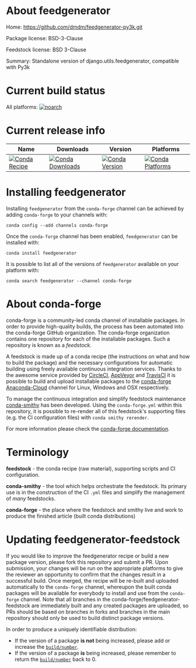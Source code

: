 About feedgenerator
===================

Home: https://github.com/dmdm/feedgenerator-py3k.git

Package license: BSD-3-Clause

Feedstock license: BSD 3-Clause

Summary: Standalone version of django.utils.feedgenerator, compatible with Py3k



Current build status
====================

All platforms:
[![noarch](https://img.shields.io/circleci/project/github/conda-forge/feedgenerator-feedstock/master.svg?label=noarch)](https://circleci.com/gh/conda-forge/feedgenerator-feedstock)

Current release info
====================

| Name | Downloads | Version | Platforms |
| --- | --- | --- | --- |
| [![Conda Recipe](https://img.shields.io/badge/recipe-feedgenerator-green.svg)](https://anaconda.org/conda-forge/feedgenerator) | [![Conda Downloads](https://img.shields.io/conda/dn/conda-forge/feedgenerator.svg)](https://anaconda.org/conda-forge/feedgenerator) | [![Conda Version](https://img.shields.io/conda/vn/conda-forge/feedgenerator.svg)](https://anaconda.org/conda-forge/feedgenerator) | [![Conda Platforms](https://img.shields.io/conda/pn/conda-forge/feedgenerator.svg)](https://anaconda.org/conda-forge/feedgenerator) |

Installing feedgenerator
========================

Installing `feedgenerator` from the `conda-forge` channel can be achieved by adding `conda-forge` to your channels with:

```
conda config --add channels conda-forge
```

Once the `conda-forge` channel has been enabled, `feedgenerator` can be installed with:

```
conda install feedgenerator
```

It is possible to list all of the versions of `feedgenerator` available on your platform with:

```
conda search feedgenerator --channel conda-forge
```


About conda-forge
=================

conda-forge is a community-led conda channel of installable packages.
In order to provide high-quality builds, the process has been automated into the
conda-forge GitHub organization. The conda-forge organization contains one repository
for each of the installable packages. Such a repository is known as a *feedstock*.

A feedstock is made up of a conda recipe (the instructions on what and how to build
the package) and the necessary configurations for automatic building using freely
available continuous integration services. Thanks to the awesome service provided by
[CircleCI](https://circleci.com/), [AppVeyor](http://www.appveyor.com/)
and [TravisCI](https://travis-ci.org/) it is possible to build and upload installable
packages to the [conda-forge](https://anaconda.org/conda-forge)
[Anaconda-Cloud](http://docs.anaconda.org/) channel for Linux, Windows and OSX respectively.

To manage the continuous integration and simplify feedstock maintenance
[conda-smithy](http://github.com/conda-forge/conda-smithy) has been developed.
Using the ``conda-forge.yml`` within this repository, it is possible to re-render all of
this feedstock's supporting files (e.g. the CI configuration files) with ``conda smithy rerender``.

For more information please check the [conda-forge documentation](https://conda-forge.org/docs/).

Terminology
===========

**feedstock** - the conda recipe (raw material), supporting scripts and CI configuration.

**conda-smithy** - the tool which helps orchestrate the feedstock.
                   Its primary use is in the construction of the CI ``.yml`` files
                   and simplify the management of *many* feedstocks.

**conda-forge** - the place where the feedstock and smithy live and work to
                  produce the finished article (built conda distributions)


Updating feedgenerator-feedstock
================================

If you would like to improve the feedgenerator recipe or build a new
package version, please fork this repository and submit a PR. Upon submission,
your changes will be run on the appropriate platforms to give the reviewer an
opportunity to confirm that the changes result in a successful build. Once
merged, the recipe will be re-built and uploaded automatically to the
`conda-forge` channel, whereupon the built conda packages will be available for
everybody to install and use from the `conda-forge` channel.
Note that all branches in the conda-forge/feedgenerator-feedstock are
immediately built and any created packages are uploaded, so PRs should be based
on branches in forks and branches in the main repository should only be used to
build distinct package versions.

In order to produce a uniquely identifiable distribution:
 * If the version of a package **is not** being increased, please add or increase
   the [``build/number``](http://conda.pydata.org/docs/building/meta-yaml.html#build-number-and-string).
 * If the version of a package **is** being increased, please remember to return
   the [``build/number``](http://conda.pydata.org/docs/building/meta-yaml.html#build-number-and-string)
   back to 0.
